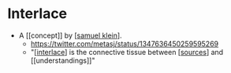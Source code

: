 # Interlace

- A [[concept]] by [[samuel klein]].
  - https://twitter.com/metasj/status/1347636450259595269
  - "[[interlace]] is the connective tissue between [[sources]] and [[understandings]]"



[//begin]: # "Autogenerated link references for markdown compatibility"
[samuel klein]: samuel-klein "Samuel Klein"
[interlace]: interlace "Interlace"
[sources]: sources "Sources"
[//end]: # "Autogenerated link references"